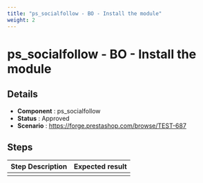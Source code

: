 ```yaml
---
title: "ps_socialfollow - BO - Install the module"
weight: 2
---
```


# ps_socialfollow - BO - Install the module
## Details
* **Component** : ps_socialfollow
* **Status** : Approved
* **Scenario** : https://forge.prestashop.com/browse/TEST-687

## Steps
| Step Description | Expected result |
| ----- | ----- |
|  |  |
